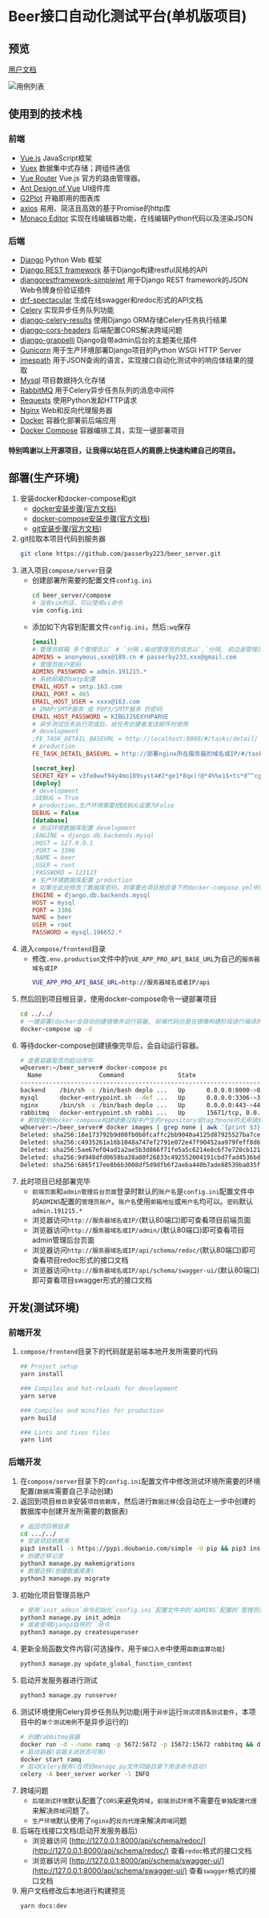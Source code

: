 # Beer接口自动化测试平台(单机版项目)
## 预览
[用户文档](https://passerby223.github.io/beer_server/)

![用例列表](user-documentation-imgs/caselist.png)
## 使用到的技术栈
### 前端
   * [Vue.js](https://cn.vuejs.org/v2/guide/) JavaScript框架
   * [Vuex](https://vuex.vuejs.org/zh/guide/) 数据集中式存储；跨组件通信
   * [Vue Router](https://router.vuejs.org/zh/) Vue.js 官方的路由管理器。 
   * [Ant Design of Vue](https://antdv.com/docs/vue/introduce-cn/) UI组件库
   * [G2Plot](https://g2plot.antv.vision/zh) 开箱即用的图表库
   * [axios](https://github.com/axios/axios) 易用、简洁且高效的基于Promise的http库
   * [Monaco Editor](https://microsoft.github.io/monaco-editor/) 实现在线编辑器功能，在线编辑Python代码以及渲染JSON
### 后端
   * [Django](https://docs.djangoproject.com/zh-hans/3.2/) Python Web 框架
   * [Django REST framework](https://www.django-rest-framework.org/) 基于Django构建restful风格的API
   * [djangorestframework-simplejwt](https://github.com/jazzband/djangorestframework-simplejwt) 用于Django REST framework的JSON Web令牌身份验证插件
   * [drf-spectacular](https://github.com/tfranzel/drf-spectacular) 生成在线swagger和redoc形式的API文档
   * [Celery](https://docs.celeryproject.org/en/stable/) 实现异步任务队列功能
   * [django-celery-results](https://django-celery-results.readthedocs.io/en/latest/) 使用Django ORM存储Celery任务执行结果 
   * [django-cors-headers](https://github.com/adamchainz/django-cors-headers) 后端配置CORS解决跨域问题
   * [django-grappelli](https://django-grappelli.readthedocs.io/en/latest/) Django自带admin后台的主题美化插件
   * [Gunicorn](https://gunicorn.org/) 用于生产环境部署Django项目的Python WSGI HTTP Server
   * [jmespath](https://github.com/jmespath/jmespath.py) 用于JSON查询的语言，实现接口自动化测试中的响应体结果的提取
   * [Mysql](https://www.mysql.com/cn/) 项目数据持久化存储
   * [RabbitMQ](https://www.rabbitmq.com/) 用于Celery异步任务队列的消息中间件
   * [Requests](https://docs.python-requests.org/en/master/) 使用Python发起HTTP请求
   * [Nginx](https://nginx.org/en/) Web和反向代理服务器
   * [Docker](https://docs.docker.com/) 容器化部署前后端应用
   * [Docker Compose](https://docs.docker.com/compose/) 容器编排工具，实现一键部署项目
#### 特别鸣谢以上开源项目，让我得以站在巨人的肩膀上快速构建自己的项目。
## 部署(生产环境)
1. 安装docker和docker-compose和git
    * [docker安装步骤(官方文档)](https://docs.docker.com/engine/install/)
    * [docker-compose安装步骤(官方文档)](https://docs.docker.com/compose/install/)
    * [git安装步骤(官方文档)](https://git-scm.com/download/linux)
2. git拉取本项目代码到服务器
    ```bash
    git clone https://github.com/passerby223/beer_server.git
    ```
3. 进入项目`compose/server`目录
    * 创建部署所需要的配置文件`config.ini`
        ```bash
        cd beer_server/compose
        # 没有vim的话，可以使用vi命令
        vim config.ini
        ```
    * 添加如下内容到配置文件`config.ini`，然后`:wq`保存
        ```ini
        [email]
        # 管理员邮箱 多个管理员以` # `分隔；每组管理员的信息以`,`分隔, 前边是管理员名称,后边是管理员邮箱地址
        ADMINS = anonymous,xxx@189.cn # passerby233,xxx@gmail.com
        # 管理员账户密码
        ADMINS_PASSWORD = admin.191215.*
        # 系统邮箱的smtp配置
        EMAIL_HOST = smtp.163.com
        EMAIL_PORT = 465
        EMAIL_HOST_USER = xxxx@163.com
        # IMAP/SMTP服务 或 POP3/SMTP服务 的密码
        EMAIL_HOST_PASSWORD = KIBGJJSEXYHPARVE
        # 异步测试任务执行完成后，给任务创建者发送邮件时使用
        # development
        ;FE_TASK_DETAIL_BASEURL = http://localhost:8080/#/tasks/detail/
        # production
        FE_TASK_DETAIL_BASEURL = http://部署nginx所在服务器的域名或IP/#/tasks/detail/
        
        [secret_key]
        SECRET_KEY = v3fe8wwf94y4mo189syst4#2*ge1*8qx)!@*4%%x1$+ts*d^^cg
        [deploy]
        # development
        ;DEBUG = True
        # production,生产环境需要把DEBUG设置为False
        DEBUG = False
        [database]
        # 测试环境数据库配置 development
        ;ENGINE = django.db.backends.mysql
        ;HOST = 127.0.0.1
        ;PORT = 3306
        ;NAME = beer
        ;USER = root
        ;PASSWORD = 123123
        # 生产环境数据库配置 production
        # 如果在此处修改了数据库密码，则需要去项目根目录下的docker-compose.yml中同步修改数据库密码(MYSQL_ROOT_PASSWORD字段的值要与此处的密码一致，默认是mysql.196652.*)
        ENGINE = django.db.backends.mysql
        HOST = mysql
        PORT = 3306
        NAME = beer
        USER = root
        PASSWORD = mysql.196652.*
        ```
4. 进入`compose/frontend`目录
    * 修改`.env.production`文件中的`VUE_APP_PRO_API_BASE_URL`为自己的`服务器域名或IP`
        ```bash
        VUE_APP_PRO_API_BASE_URL=http://服务器域名或者IP/api 
        ```
5. 然后回到项目根目录，使用docker-compose命令一键部署项目
    ```bash
    cd ../../
    # 一键部署(docker会自动创建镜像并运行容器, 前端代码也是在镜像构建阶段进行编译的)
    docker-compose up -d
    ```
6. 等待docker-compose创建镜像完毕后，会自动运行容器。
    ```bash
    # 查看容器是否均启动完毕
    w@server:~/beer_server# docker-compose ps
      Name                Command               State                                                                   Ports                                                                 
    ------------------------------------------------------------------------------------------------------------------------------------------------------------------------------------------
    backend    /bin/sh -c /bin/bash deplo ...   Up      0.0.0.0:8000->8000/tcp,:::8000->8000/tcp                                                                                              
    mysql      docker-entrypoint.sh --def ...   Up      0.0.0.0:3306->3306/tcp,:::3306->3306/tcp, 33060/tcp                                                                                   
    nginx      /bin/sh -c /bin/bash deplo ...   Up      0.0.0.0:443->443/tcp,:::443->443/tcp, 0.0.0.0:80->80/tcp,:::80->80/tcp                                                                
    rabbitmq   docker-entrypoint.sh rabbi ...   Up      15671/tcp, 0.0.0.0:15672->15672/tcp,:::15672->15672/tcp, 15691/tcp, 15692/tcp, 25672/tcp, 4369/tcp, 5671/tcp, 0.0.0.0:5672->5672/tcp,:::5672->5672/tcp
    # 删除使用docker-compose构建镜像过程中产生的repository或tag为none的无用镜像文件
    w@server:~/beer_server# docker images | grep none | awk '{print $3}' | xargs docker rmi
    Deleted: sha256:18e173792b9d00fb0b0fcaffc2bb9040a4125d87925527ba7ce4d3436ee3bb4c
    Deleted: sha256:c4935261a16b1048a747ef2791e072e47f90452aa979feff8d695449f26ff6ab
    Deleted: sha256:5ae67ef04ad1a2ae5b3d866f71fe5a5c6214e8c6f7e728cb12183781d6bf9d68
    Deleted: sha256:9d948dfd0658ba38a80f26833c492552004191cbd7fad4536bdfb033b4ee21c8
    Deleted: sha256:6865f17ee8b6b3008df5d9dfb6f2aeba440b7ade88539ba035f57163890c644f
    ```
7. 此时项目已经部署完毕
    * `前端页面`和`admin管理后台页面`登录时默认的`账户名`是`config.ini`配置文件中的`ADMINS`配置的`管理员账户`。`账户名`使用`邮箱地址`或`用户名`均可以。`密码`默认`admin.191215.*`
    * 浏览器访问`http://服务器域名或IP/`(默认80端口)即可查看项目前端页面
    * 浏览器访问`http://服务器域名或IP/admin/`(默认80端口)即可查看项目admin管理后台页面
    * 浏览器访问`http://服务器域名或IP/api/schema/redoc/`(默认80端口)即可查看项目redoc形式的接口文档
    * 浏览器访问`http://服务器域名或IP/api/schema/swagger-ui/`(默认80端口)即可查看项目swagger形式的接口文档
## 开发(测试环境)
### 前端开发
1. `compose/frontend`目录下的代码就是前端本地开发所需要的代码
    ```bash
    ## Project setup
    yarn install
    
    ### Compiles and hot-reloads for development
    yarn serve
    
    ### Compiles and minifies for production
    yarn build
    
    ### Lints and fixes files
    yarn lint
    ```
### 后端开发
1. 在`compose/server`目录下的`config.ini`配置文件中修改测试环境所需要的环境配置(`数据库`需要自己手动创建)
2. 返回到项目`根目录`安装`项目依赖库`，然后进行`数据迁移`(会自动在上一步中创建的数据库中创建开发所需要的数据表)
    ```bash
    # 返回项目根目录
    cd .../../
    # 安装项目依赖库
    pip3 install -i https://pypi.doubanio.com/simple -U pip && pip3 install -i https://pypi.doubanio.com/simple -r requirements.txt
    # 创建迁移记录
    python3 manage.py makemigrations
    # 数据迁移(创建数据库表)
    python3 manage.py migrate
    ```
3. 初始化项目管理员账户
    ```bash
    # 使用`init_admin`命令初始化`config.ini`配置文件中的`ADMINS`配置的`管理员账户`
    python3 manage.py init_admin
    # 或者使用Django自带的``命令
    python3 manage.py createsuperuser
    ```
4. 更新全局函数文件内容(可选操作，用于`接口入参`中使用`函数运算功能`)
    ```bash
    python3 manage.py update_global_function_content
    ```
5. 启动开发服务器进行测试
    ```bash
    python3 manage.py runserver
    ```
6. 测试环境使用Celery异步任务队列功能(用于`异步`运行`测试项目`&`测试套件`，本项目中的`单个测试用例`不是异步运行的)
    ```bash
    # 创建rabbitmq容器
    docker run -d --name ramq -p 5672:5672 -p 15672:15672 rabbitmq && docker ps
    # 启动容器(容器关闭状态可用)
    docker start ramq
    # 启动Celery服务(在项目manage.py文件同级目录下用该命令启动)
    celery -A beer_server worker -l INFO
    ```
7. 跨域问题
    * `后端测试环境`默认配置了`CORS`来避免`跨域`，`前端测试环境`不需要在`单独配置代理`来解决`跨域`问题了。
    * `生产环境`默认使用了`nginx`的`反向代理`来解决`跨域`问题
8. 后端在线接口文档(启动开发服务器后)
    * 浏览器访问 [http://127.0.0.1:8000/api/schema/redoc/](http://127.0.0.1:8000/api/schema/redoc/) 查看`redoc`格式的接口文档
    * 浏览器访问 [http://127.0.0.1:8000/api/schema/swagger-ui/](http://127.0.0.1:8000/api/schema/swagger-ui/) 查看`swagger`格式的接口文档
9. 用户文档修改后本地进行构建预览
    ```bash
    yarn docs:dev
    ```